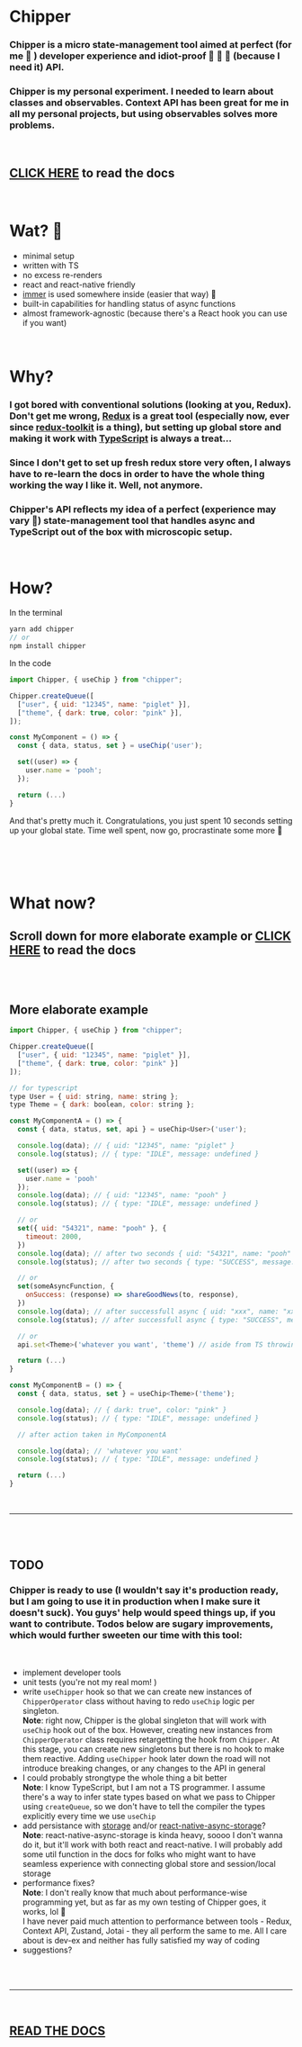 # Chipper

### Chipper is a micro state-management tool aimed at perfect (for me 🤡 ) developer experience and idiot-proof 🙈 🙉 🙊 (because I need it) API.<br>

### Chipper is my personal experiment. I needed to learn about classes and observables. Context API has been great for me in all my personal projects, but using observables solves more problems.

<br>

## [CLICK HERE](./CHIPPER_DOCS.md) to read the docs

<br>

# Wat? 🗿

- minimal setup
- written with TS
- no excess re-renders
- react and react-native friendly
- [immer](https://immerjs.github.io/immer/docs/introduction) is used somewhere inside (easier that way) 🎉
- built-in capabilities for handling status of async functions
- almost framework-agnostic (because there's a React hook you can use if you want)

<br>

# Why?

### I got bored with conventional solutions (looking at you, Redux). Don't get me wrong, [Redux](https://redux.js.org/) is a great tool (especially now, ever since [redux-toolkit](https://redux-toolkit.js.org/) is a thing), but setting up global store and making it work with [TypeScript](https://www.typescriptlang.org/) is always a treat...<br>

### Since I don't get to set up fresh redux store very often, I always have to re-learn the docs in order to have the whole thing working the way I like it. Well, not anymore.

### Chipper's API reflects my idea of a perfect (experience may vary 🤷) state-management tool that handles async and TypeScript out of the box with microscopic setup.

<br>

# How?

In the terminal

```javascript
yarn add chipper
// or
npm install chipper
```

In the code

```javascript
import Chipper, { useChip } from "chipper";

Chipper.createQueue([
  ["user", { uid: "12345", name: "piglet" }],
  ["theme", { dark: true, color: "pink" }],
]);

const MyComponent = () => {
  const { data, status, set } = useChip('user');

  set((user) => {
    user.name = 'pooh';
  });

  return (...)
}
```

And that's pretty much it. Congratulations, you just spent 10 seconds setting up your global state. Time well spent, now go, procrastinate some more 🤡

<br>
<br>
<br>

# What now?

## Scroll down for more elaborate example or [CLICK HERE](./CHIPPER_DOCS.md) to read the docs

<br>
<br>

## More elaborate example

```javascript
import Chipper, { useChip } from "chipper";

Chipper.createQueue([
  ["user", { uid: "12345", name: "piglet" }],
  ["theme", { dark: true, color: "pink" }]
]);

// for typescript
type User = { uid: string, name: string };
type Theme = { dark: boolean, color: string };
```

```javascript
const MyComponentA = () => {
  const { data, status, set, api } = useChip<User>('user');

  console.log(data); // { uid: "12345", name: "piglet" }
  console.log(status); // { type: "IDLE", message: undefined }

  set((user) => {
    user.name = 'pooh'
  });
  console.log(data); // { uid: "12345", name: "pooh" }
  console.log(status); // { type: "IDLE", message: undefined }

  // or
  set({ uid: "54321", name: "pooh" }, {
    timeout: 2000,
  })
  console.log(data); // after two seconds { uid: "54321", name: "pooh" }
  console.log(status); // after two seconds { type: "SUCCESS", message: undefined }

  // or
  set(someAsyncFunction, {
    onSuccess: (response) => shareGoodNews(to, response),
  })
  console.log(data); // after successfull async { uid: "xxx", name: "xxx" }
  console.log(status); // after successfull async { type: "SUCCESS", message: undefined }

  // or
  api.set<Theme>('whatever you want', 'theme') // aside from TS throwing an error here (mismatched types) it does nothing to MyComponentA, but re-renders MyComponentB (or any other) subscribed to "theme" chip

  return (...)
}
```

```javascript
const MyComponentB = () => {
  const { data, status, set } = useChip<Theme>('theme');

  console.log(data); // { dark: true", color: "pink" }
  console.log(status); // { type: "IDLE", message: undefined }

  // after action taken in MyComponentA

  console.log(data); // 'whatever you want'
  console.log(status); // { type: "IDLE", message: undefined }

  return (...)
}
```

<br>

---

<br>
<br>

## TODO

### Chipper is ready to use (I wouldn't say it's production ready, but I am going to use it in production when I make sure it doesn't suck). You guys' help would speed things up, if you want to contribute. Todos below are sugary improvements, which would further sweeten our time with this tool:

<br>

- implement developer tools
- unit tests (you're not my real mom! )
- write `useChipper` hook so that we can create new instances of `ChipperOperator` class without having to redo `useChip` logic per singleton.<br>
  **Note**: right now, Chipper is the global singleton that will work with `useChip` hook out of the box. However, creating new instances from `ChipperOperator` class requires retargetting the hook from `Chipper`. At this stage, you can create new singletons but there is no hook to make them reactive. Adding `useChipper` hook later down the road will not introduce breaking changes, or any changes to the API in general
- I could probably strongtype the whole thing a bit better<br>
  **Note**: I know TypeScript, but I am not a TS programmer. I assume there's a way to infer state types based on what we pass to Chipper using `createQueue`, so we don't have to tell the compiler the types explicitly every time we use `useChip`
- add persistance with [storage](https://developer.mozilla.org/en-US/docs/Web/API/Web_Storage_API) and/or [react-native-async-storage](https://github.com/react-native-async-storage/async-storage)?<br>
  **Note**: react-native-async-storage is kinda heavy, soooo I don't wanna do it, but it'll work with both react and react-native. I will probably add some util function in the docs for folks who might want to have seamless experience with connecting global store and session/local storage
- performance fixes?<br>
  **Note**: I don't really know that much about performance-wise programming yet, but as far as my own testing of Chipper goes, it works, lol 🙈 <br>
  I have never paid much attention to performance between tools - Redux, Context API, Zustand, Jotai - they all perform the same to me. All I care about is dev-ex and neither has fully satisfied my way of coding
- suggestions?

<br>
<br>

---

<br>

## [READ THE DOCS](./CHIPPER_DOCS.md)
